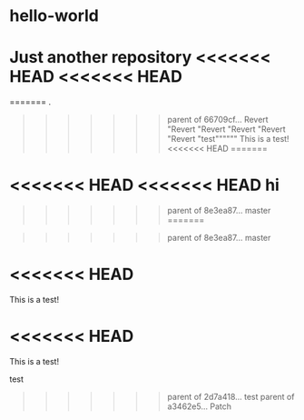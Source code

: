 # hello-world
Just another repository
<<<<<<< HEAD
<<<<<<< HEAD
=======

=======
.
>>>>>>> parent of 66709cf... Revert "Revert "Revert "Revert "Revert "Revert "test""""""
This is a test!
<<<<<<< HEAD
=======


<<<<<<< HEAD
<<<<<<< HEAD
hi
=======

>>>>>>> parent of 8e3ea87... master
=======

>>>>>>> parent of 8e3ea87... master


<<<<<<< HEAD
=======
This is a test!

<<<<<<< HEAD
=======
This is a test!

test
>>>>>>> parent of 2d7a418... test
>>>>>>> parent of a3462e5... Patch
